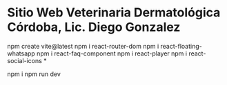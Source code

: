 # Sitio Web Veterinaria Dermatológica Córdoba, Lic. Diego Gonzalez


npm create vite@latest
npm i react-router-dom
npm i react-floating-whatsapp
npm i react-faq-component
npm i react-player
npm i react-social-icons *

npm i
npm run dev


